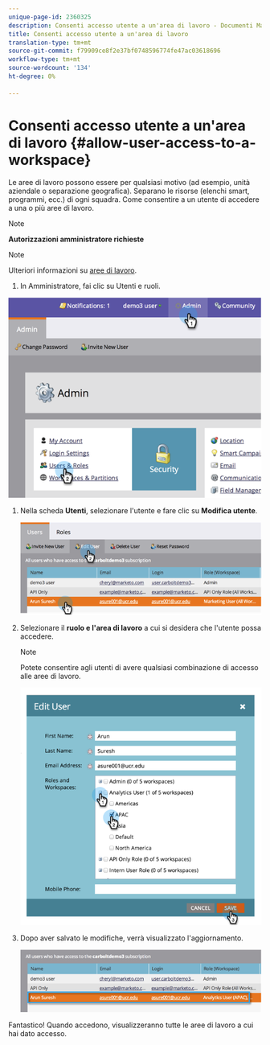 ```yaml
---
unique-page-id: 2360325
description: Consenti accesso utente a un'area di lavoro - Documenti Marketo - Documentazione prodotto
title: Consenti accesso utente a un'area di lavoro
translation-type: tm+mt
source-git-commit: f79909ce8f2e37bf0748596774fe47ac03618696
workflow-type: tm+mt
source-wordcount: '134'
ht-degree: 0%

---
```



# Consenti accesso utente a un&#39;area di lavoro {#allow-user-access-to-a-workspace}

Le aree di lavoro possono essere per qualsiasi motivo (ad esempio, unità aziendale o separazione geografica). Separano le risorse (elenchi smart, programmi, ecc.) di ogni squadra. Come consentire a un utente di accedere a una o più aree di lavoro.

>[!NOTE]
>
>**Autorizzazioni amministratore richieste**

>[!NOTE]
>
>Ulteriori informazioni su [aree di lavoro](/help/marketo/product-docs/administration/workspaces-and-person-partitions/understanding-workspaces-and-person-partitions.md).

1. In Amministratore, fai clic su Utenti e ruoli.

![](assets/image2014-9-17-11-3a2-3a32.png)

1. Nella scheda **Utenti**, selezionare l&#39;utente e fare clic su **Modifica utente**.

   ![](assets/image2014-9-17-11-3a2-3a46.png)

1. Selezionare il **ruolo e l&#39;area di lavoro** a cui si desidera che l&#39;utente possa accedere.

   >[!NOTE]
   >
   >Potete consentire agli utenti di avere qualsiasi combinazione di accesso alle aree di lavoro.

   ![](assets/image2014-9-17-11-3a3-3a16.png)

1. Dopo aver salvato le modifiche, verrà visualizzato l&#39;aggiornamento.

   ![](assets/image2014-9-17-11-3a3-3a31.png)

Fantastico! Quando accedono, visualizzeranno tutte le aree di lavoro a cui hai dato accesso.
